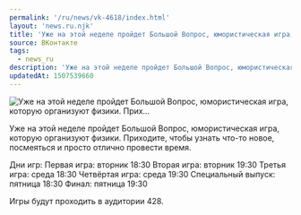 ```yaml
---
permalink: '/ru/news/vk-4618/index.html'
layout: 'news.ru.njk'
title: 'Уже на этой неделе пройдет Большой Вопрос, юмористическая игра, которую организуют физики. Прих'
source: ВКонтакте
tags:
  - news_ru
description: 'Уже на этой неделе пройдет Большой Вопрос, юмористическая игра, которую организуют физики. Прих…'
updatedAt: 1507539660
---
```

![Уже на этой неделе пройдет Большой Вопрос, юмористическая игра, которую организуют физики. Прих…](https://sun9-73.userapi.com/impf/c841427/v841427979/28127/H_74Z3JBwdo.jpg?size=1280x853&quality=96&sign=fb9a43549d47faeb9be5bf800d56e08b&c_uniq_tag=zKxW_stcL9SSi83YoY4hLG68xI8rt-4yivEJmYfRZy8&type=album)

Уже на этой неделе пройдет Большой Вопрос, юмористическая игра, которую организуют физики. Приходите, чтобы узнать что-то новое, посмеяться и просто отлично провести время.

Дни игр:
Первая игра: вторник 18:30
Вторая игра: вторник 19:30
Третья игра: среда 18:30
Четвёртая игра: среда 19:30
Специальный выпуск: пятница 18:30
Финал: пятница 19:30

Игры будут проходить в аудитории 428.
